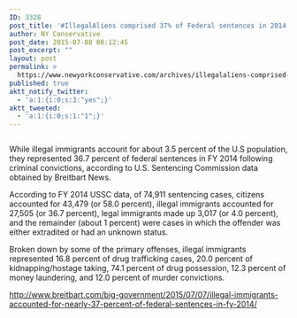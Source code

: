 ```yaml
---
ID: 3328
post_title: '#IllegalAliens comprised 37% of Federal sentences in 2014 #SecureTheBorder #tcot #MakeAmericaGreatAgain'
author: NY Conservative
post_date: 2015-07-08 08:12:45
post_excerpt: ""
layout: post
permalink: >
  https://www.newyorkconservative.com/archives/illegalaliens-comprised-37-of-federal-sentences-in-2014-securetheborder-tcot-makeamericagreatagain/
published: true
aktt_notify_twitter:
  - 'a:1:{i:0;s:3:"yes";}'
aktt_tweeted:
  - 'a:1:{i:0;s:1:"1";}'
---
```

<p><img src="http://www.newyorkconservative.com/wp-content/uploads/2015/07/070815_1212_IllegalAlie1.jpg" alt="" />
	</p><p>While illegal immigrants account for about 3.5 percent of the U.S population, they represented 36.7 percent of federal sentences in FY 2014 following criminal convictions, according to U.S. Sentencing Commission data obtained by Breitbart News.
</p><p>According to FY 2014 USSC data, of 74,911 sentencing cases, citizens accounted for 43,479 (or 58.0 percent), illegal immigrants accounted for 27,505 (or 36.7 percent), legal immigrants made up 3,017 (or 4.0 percent), and the remainder (about 1 percent) were cases in which the offender was either extradited or had an unknown status.
</p><p>Broken down by some of the primary offenses, illegal immigrants represented 16.8 percent of drug trafficking cases, 20.0 percent of kidnapping/hostage taking, 74.1 percent of drug possession, 12.3 percent of money laundering, and 12.0 percent of murder convictions.
</p><p><a href="http://www.breitbart.com/big-government/2015/07/07/illegal-immigrants-accounted-for-nearly-37-percent-of-federal-sentences-in-fy-2014/">http://www.breitbart.com/big-government/2015/07/07/illegal-immigrants-accounted-for-nearly-37-percent-of-federal-sentences-in-fy-2014/</a>
	</p>